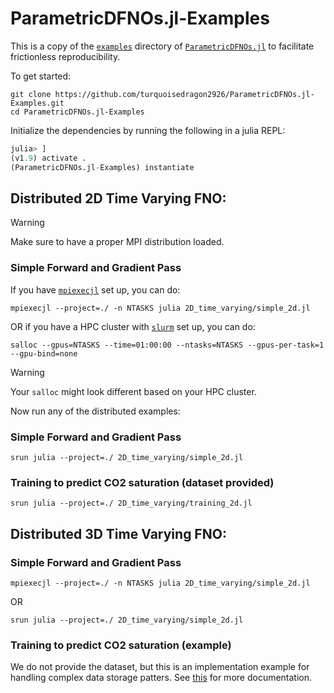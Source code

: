 # ParametricDFNOs.jl-Examples

This is a copy of the [`examples`](https://github.com/slimgroup/ParametricDFNOs.jl/tree/master/examples) directory of [`ParametricDFNOs.jl`](https://slimgroup.github.io/ParametricDFNOs.jl) to facilitate frictionless reproducibility.

To get started:

```shell
git clone https://github.com/turquoisedragon2926/ParametricDFNOs.jl-Examples.git
cd ParametricDFNOs.jl-Examples
```

Initialize the dependencies by running the following in a julia REPL:

```julia
julia> ]
(v1.9) activate .
(ParametricDFNOs.jl-Examples) instantiate
```

## Distributed 2D Time Varying FNO:

> [!WARNING]  
> Make sure to have a proper MPI distribution loaded.

### Simple Forward and Gradient Pass
If you have [`mpiexecjl`](https://juliaparallel.org/MPI.jl/stable/usage/#Installation) set up, you can do:

```shell
mpiexecjl --project=./ -n NTASKS julia 2D_time_varying/simple_2d.jl
```

OR if you have a HPC cluster with [`slurm`](https://slurm.schedmd.com/documentation.html) set up, you can do:

```shell
salloc --gpus=NTASKS --time=01:00:00 --ntasks=NTASKS --gpus-per-task=1 --gpu-bind=none
```

> [!WARNING]  
> Your `salloc` might look different based on your HPC cluster.

Now run any of the distributed examples:

### Simple Forward and Gradient Pass

```shell
srun julia --project=./ 2D_time_varying/simple_2d.jl
```

### Training to predict CO2 saturation (dataset provided)

```shell
srun julia --project=./ 2D_time_varying/training_2d.jl
```

## Distributed 3D Time Varying FNO:

### Simple Forward and Gradient Pass

```shell
mpiexecjl --project=./ -n NTASKS julia 2D_time_varying/simple_2d.jl
```

OR

```shell
srun julia --project=./ 2D_time_varying/simple_2d.jl
```

### Training to predict CO2 saturation (example)

We do not provide the dataset, but this is an implementation example for handling complex data storage patters. See [this]() for more documentation.
